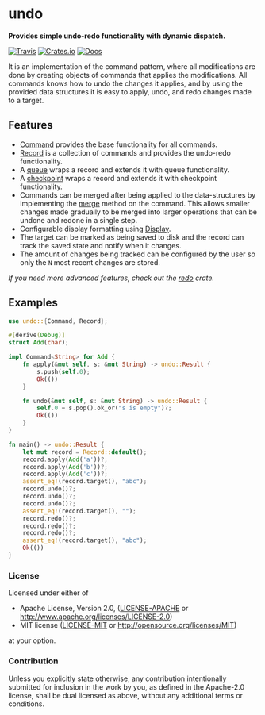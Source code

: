 # undo

**Provides simple undo-redo functionality with dynamic dispatch.**

[![Travis](https://travis-ci.com/evenorog/undo.svg?branch=master)](https://travis-ci.com/evenorog/undo)
[![Crates.io](https://img.shields.io/crates/v/undo.svg)](https://crates.io/crates/undo)
[![Docs](https://docs.rs/undo/badge.svg)](https://docs.rs/undo)

It is an implementation of the command pattern, where all modifications are done
by creating objects of commands that applies the modifications. All commands knows
how to undo the changes it applies, and by using the provided data structures
it is easy to apply, undo, and redo changes made to a target.

## Features

* [Command](https://docs.rs/undo/latest/undo/trait.Command.html) provides the base functionality for all commands.
* [Record](https://docs.rs/undo/latest/undo/struct.Record.html) is a collection of commands and provides the undo-redo functionality.
* A [queue](https://docs.rs/undo/latest/undo/struct.Queue.html) wraps a record and extends it with queue functionality.
* A [checkpoint](https://docs.rs/undo/latest/undo/struct.Checkpoint.html) wraps a record and extends it with checkpoint functionality.
* Commands can be merged after being applied to the data-structures by implementing the 
  [merge](https://docs.rs/undo/latest/undo/trait.Command.html#method.merge) method on the command.
  This allows smaller changes made gradually to be merged into larger operations that can be undone and redone
  in a single step.
* Configurable display formatting using [Display](https://docs.rs/undo/latest/undo/struct.Display.html).
* The target can be marked as being saved to disk and the record can track the saved state and notify
  when it changes.
* The amount of changes being tracked can be configured by the user so only the `N` most recent changes are stored.

*If you need more advanced features, check out the [redo](https://github.com/evenorog/redo) crate.*

## Examples

```rust
use undo::{Command, Record};

#[derive(Debug)]
struct Add(char);

impl Command<String> for Add {
    fn apply(&mut self, s: &mut String) -> undo::Result {
        s.push(self.0);
        Ok(())
    }

    fn undo(&mut self, s: &mut String) -> undo::Result {
        self.0 = s.pop().ok_or("s is empty")?;
        Ok(())
    }
}

fn main() -> undo::Result {
    let mut record = Record::default();
    record.apply(Add('a'))?;
    record.apply(Add('b'))?;
    record.apply(Add('c'))?;
    assert_eq!(record.target(), "abc");
    record.undo()?;
    record.undo()?;
    record.undo()?;
    assert_eq!(record.target(), "");
    record.redo()?;
    record.redo()?;
    record.redo()?;
    assert_eq!(record.target(), "abc");
    Ok(())
}
```

### License

Licensed under either of

 * Apache License, Version 2.0, ([LICENSE-APACHE](LICENSE-APACHE) or http://www.apache.org/licenses/LICENSE-2.0)
 * MIT license ([LICENSE-MIT](LICENSE-MIT) or http://opensource.org/licenses/MIT)

at your option.

### Contribution

Unless you explicitly state otherwise, any contribution intentionally submitted
for inclusion in the work by you, as defined in the Apache-2.0 license, shall be dual licensed as above, without any
additional terms or conditions.
